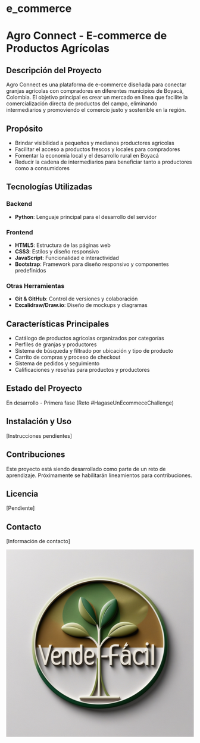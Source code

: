 # e_commerce
# Agro Connect - E-commerce de Productos Agrícolas

## Descripción del Proyecto
Agro Connect es una plataforma de e-commerce diseñada para conectar granjas agrícolas con compradores en diferentes municipios de Boyacá, Colombia. El objetivo principal es crear un mercado en línea que facilite la comercialización directa de productos del campo, eliminando intermediarios y promoviendo el comercio justo y sostenible en la región.

## Propósito
- Brindar visibilidad a pequeños y medianos productores agrícolas
- Facilitar el acceso a productos frescos y locales para compradores
- Fomentar la economía local y el desarrollo rural en Boyacá
- Reducir la cadena de intermediarios para beneficiar tanto a productores como a consumidores

## Tecnologías Utilizadas

### Backend
- **Python**: Lenguaje principal para el desarrollo del servidor
<!-- - **Flask/Django**: Framework para creación de APIs RESTful
- **SQLAlchemy/ORM**: Para interacción con base de datos
- **JWT**: Autenticación de usuarios
- **RESTful API**: Para comunicación entre frontend y backend -->

### Frontend
- **HTML5**: Estructura de las páginas web
- **CSS3**: Estilos y diseño responsivo
- **JavaScript**: Funcionalidad e interactividad
- **Bootstrap**: Framework para diseño responsivo y componentes predefinidos

### Otras Herramientas
- **Git & GitHub**: Control de versiones y colaboración
- **Excalidraw/Draw.io**: Diseño de mockups y diagramas

## Características Principales
- Catálogo de productos agrícolas organizados por categorías
- Perfiles de granjas y productores
- Sistema de búsqueda y filtrado por ubicación y tipo de producto
- Carrito de compras y proceso de checkout
- Sistema de pedidos y seguimiento
- Calificaciones y reseñas para productos y productores

## Estado del Proyecto
En desarrollo - Primera fase (Reto #HagaseUnEcommeceChallenge)

## Instalación y Uso
[Instrucciones pendientes]

## Contribuciones
Este proyecto está siendo desarrollado como parte de un reto de aprendizaje. Próximamente se habilitarán lineamientos para contribuciones.

## Licencia
[Pendiente]

## Contacto
[Información de contacto]

![Vende - Fácil](Leonardo_Phoenix_10_Create_a_logo_for_an_ecommerce_platform_ca_1.jpg)